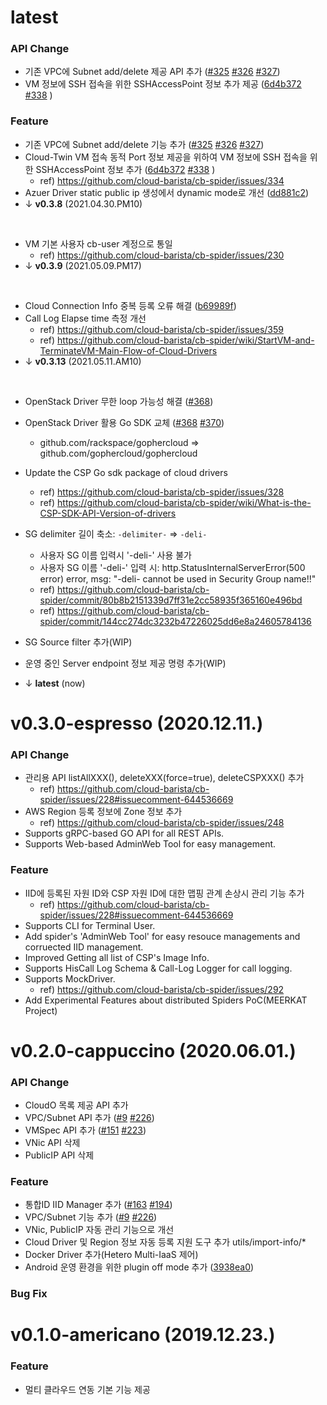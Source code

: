 # latest
### API Change
- 기존 VPC에 Subnet add/delete 제공 API 추가 ([#325](https://github.com/cloud-barista/cb-spider/pull/325) [#326](https://github.com/cloud-barista/cb-spider/pull/326) [#327](https://github.com/cloud-barista/cb-spider/pull/327))
- VM 정보에 SSH 접속을 위한 SSHAccessPoint 정보 추가 제공 ([6d4b372](https://github.com/cloud-barista/cb-spider/commit/6d4b3720ac83b9bb50d3fd55d78e469d8a80fdf2#diff-d8a70c72f373d23a135f7dfcd089a1848633be01a9676ebdf2f102caccc0afff) [#338](https://github.com/cloud-barista/cb-spider/pull/338) )


### Feature
- 기존 VPC에 Subnet add/delete 기능 추가 ([#325](https://github.com/cloud-barista/cb-spider/pull/325) [#326](https://github.com/cloud-barista/cb-spider/pull/326) [#327](https://github.com/cloud-barista/cb-spider/pull/327))
- Cloud-Twin VM 접속 동적 Port 정보 제공을 위하여 VM 정보에 SSH 접속을 위한 SSHAccessPoint 정보 추가 ([6d4b372](https://github.com/cloud-barista/cb-spider/commit/6d4b3720ac83b9bb50d3fd55d78e469d8a80fdf2#diff-d8a70c72f373d23a135f7dfcd089a1848633be01a9676ebdf2f102caccc0afff) [#338](https://github.com/cloud-barista/cb-spider/pull/338) )
  - ref) https://github.com/cloud-barista/cb-spider/issues/334
- Azuer Driver static public ip 생성에서 dynamic mode로 개선 ([dd881c2](https://github.com/cloud-barista/cb-spider/commit/dd881c2642286b98c5c1eb9ac6ce63de08378c8e))
- ↓ **v0.3.8** (2021.04.30.PM10)

<br>

- VM 기본 사용자 cb-user 계정으로 통일
  - ref) https://github.com/cloud-barista/cb-spider/issues/230
- ↓ **v0.3.9** (2021.05.09.PM17)

<br>

- Cloud Connection Info 중복 등록 오류 해결 ([b69989f](https://github.com/cloud-barista/cb-spider/commit/b69989f05a73a9d42acafae238b8f2e4c21a67f2))
- Call Log Elapse time 측정 개선
  - ref) https://github.com/cloud-barista/cb-spider/issues/359
  - ref) https://github.com/cloud-barista/cb-spider/wiki/StartVM-and-TerminateVM-Main-Flow-of-Cloud-Drivers
- ↓ **v0.3.13** (2021.05.11.AM10)

<br>

- OpenStack Driver 무한 loop 가능성 해결 ([#368](https://github.com/cloud-barista/cb-spider/pull/368))
- OpenStack Driver 활용 Go SDK 교체 ([#368](https://github.com/cloud-barista/cb-spider/pull/368) [#370](https://github.com/cloud-barista/cb-spider/pull/370))
  - github.com/rackspace/gophercloud => github.com/gophercloud/gophercloud
- Update the CSP Go sdk package of cloud drivers
  - ref) https://github.com/cloud-barista/cb-spider/issues/328
  - ref) https://github.com/cloud-barista/cb-spider/wiki/What-is-the-CSP-SDK-API-Version-of-drivers
- SG delimiter 길이 축소: `-delimiter-` => `-deli-`
  - 사용자 SG 이름 입력시 '-deli-' 사용 불가
  - 사용자 SG 이름 '-deli-' 입력 시: http.StatusInternalServerError(500 error) error, msg: "-deli- cannot be used in Security Group name!!"
  - ref) https://github.com/cloud-barista/cb-spider/commit/80b8b2151339d7ff31e2cc58935f365160e496bd
  - ref) https://github.com/cloud-barista/cb-spider/commit/144cc274dc3232b47226025dd6e8a24605784136
- SG Source filter 추가(WIP)
- 운영 중인 Server endpoint 정보 제공 명령 추가(WIP)

- ↓ **latest** (now)

# v0.3.0-espresso (2020.12.11.)
### API Change
- 관리용 API listAllXXX(), deleteXXX(force=true), deleteCSPXXX() 추가
  - ref) https://github.com/cloud-barista/cb-spider/issues/228#issuecomment-644536669
- AWS Region 등록 정보에 Zone 정보 추가
  - ref) https://github.com/cloud-barista/cb-spider/issues/248
- Supports gRPC-based GO API for all REST APIs.
- Supports Web-based AdminWeb Tool for easy management.

### Feature
- IID에 등록된 자원 ID와 CSP 자원 ID에 대한 맵핑 관계 손상시 관리 기능 추가
  - ref) https://github.com/cloud-barista/cb-spider/issues/228#issuecomment-644536669
- Supports CLI for Terminal User.
- Add spider's 'AdminWeb Tool' for easy resouce managements and corruected IID management.
- Improved Getting all list of CSP's Image Info.
- Supports HisCall Log Schema & Call-Log Logger for call logging.
- Supports MockDriver.
  - ref) https://github.com/cloud-barista/cb-spider/issues/292
- Add Experimental Features about distributed Spiders PoC(MEERKAT Project)

# v0.2.0-cappuccino (2020.06.01.)
### API Change
- CloudO 목록 제공 API 추가
- VPC/Subnet API 추가 ([#9](https://github.com/cloud-barista/cb-spider/pull/9) [#226](https://github.com/cloud-barista/cb-spider/pull/226))
- VMSpec API 추가 ([#151](https://github.com/cloud-barista/cb-spider/pull/151) [#223](https://github.com/cloud-barista/cb-spider/pull/223))
- VNic API 삭제
- PublicIP API 삭제

### Feature
- 통합ID IID Manager 추가 ([#163](https://github.com/cloud-barista/cb-spider/pull/163) [#194](https://github.com/cloud-barista/cb-spider/pull/194))  
- VPC/Subnet 기능 추가  ([#9](https://github.com/cloud-barista/cb-spider/pull/9) [#226](https://github.com/cloud-barista/cb-spider/pull/226)) 
- VNic, PublicIP 자동 관리 기능으로 개선
- Cloud Driver 및 Region 정보 자동 등록 지원 도구 추가 utils/import-info/*
- Docker Driver 추가(Hetero Multi-IaaS 제어)
- Android 운영 환경을 위한 plugin off mode 추가 ([3938ea0](https://github.com/cloud-barista/cb-spider/commit/3938ea0c70e69664a62eb3cee6611cfbf26ea4ea))  

### Bug Fix

# v0.1.0-americano (2019.12.23.)

### Feature
- 멀티 클라우드 연동 기본 기능 제공

